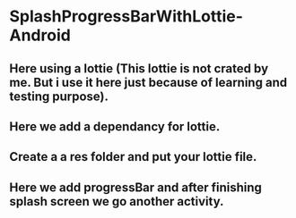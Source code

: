 # SplashProgressBarWithLottie-Android

## Here using a lottie (This lottie is not crated by me. But i use it here just because of learning and testing purpose).
## Here we add a dependancy for lottie.
## Create a a res folder and put your lottie file.
## Here we add progressBar and after finishing splash screen we go another activity.

